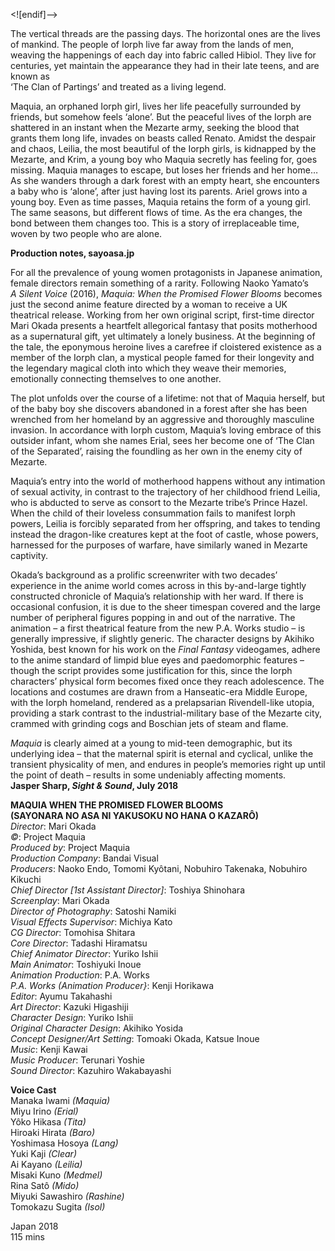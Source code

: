 
<![endif]-->

The vertical threads are the passing days. The horizontal ones are the lives of mankind. The people of Iorph live far away from the lands of men, weaving the happenings of each day into fabric called Hibiol. They live for centuries, yet maintain the appearance they had in their late teens, and are known as  
‘The Clan of Partings’ and treated as a living legend.

Maquia, an orphaned Iorph girl, lives her life peacefully surrounded by friends, but somehow feels ‘alone’. But the peaceful lives of the Iorph are shattered in an instant when the Mezarte army, seeking the blood that grants them long life, invades on beasts called Renato. Amidst the despair and chaos, Leilia, the most beautiful of the Iorph girls, is kidnapped by the Mezarte, and Krim, a young boy who Maquia secretly has feeling for, goes missing. Maquia manages to escape, but loses her friends and her home… As she wanders through a dark forest with an empty heart, she encounters a baby who is ‘alone’, after just having lost its parents. Ariel grows into a young boy. Even as time passes, Maquia retains the form of a young girl. The same seasons, but different flows of time. As the era changes, the bond between them changes too. This is a story of irreplaceable time, woven by two people who are alone.

**Production notes, sayoasa.jp**

For all the prevalence of young women protagonists in Japanese animation, female directors remain something of a rarity. Following Naoko Yamato’s  
_A Silent Voice_ (2016), _Maquia: When the Promised Flower Blooms_ becomes just the second anime feature directed by a woman to receive a UK theatrical release. Working from her own original script, first-time director Mari Okada presents a heartfelt allegorical fantasy that posits motherhood as a supernatural gift, yet ultimately a lonely business. At the beginning of the tale, the eponymous heroine lives a carefree if cloistered existence as a member of the Iorph clan, a mystical people famed for their longevity and the legendary magical cloth into which they weave their memories, emotionally connecting themselves to one another.

The plot unfolds over the course of a lifetime: not that of Maquia herself, but of the baby boy she discovers abandoned in a forest after she has been wrenched from her homeland by an aggressive and thoroughly masculine invasion. In accordance with Iorph custom, Maquia’s loving embrace of this outsider infant, whom she names Erial, sees her become one of ‘The Clan of the Separated’, raising the foundling as her own in the enemy city of Mezarte.

Maquia’s entry into the world of motherhood happens without any intimation of sexual activity, in contrast to the trajectory of her childhood friend Leilia, who is abducted to serve as consort to the Mezarte tribe’s Prince Hazel. When the child of their loveless consummation fails to manifest Iorph powers, Leilia is forcibly separated from her offspring, and takes to tending instead the dragon-like creatures kept at the foot of castle, whose powers, harnessed for the purposes of warfare, have similarly waned in Mezarte captivity.

Okada’s background as a prolific screenwriter with two decades’ experience in the anime world comes across in this by-and-large tightly constructed chronicle of Maquia’s relationship with her ward. If there is occasional confusion, it is due to the sheer timespan covered and the large number of peripheral figures popping in and out of the narrative. The animation – a first theatrical feature from the new P.A. Works studio – is generally impressive, if slightly generic. The character designs by Akihiko Yoshida, best known for his work on the _Final Fantasy_ videogames, adhere to the anime standard of limpid blue eyes and paedomorphic features – though the script provides some justification for this, since the Iorph characters’ physical form becomes fixed once they reach adolescence. The locations and costumes are drawn from a Hanseatic-era Middle Europe, with the Iorph homeland, rendered as a prelapsarian Rivendell-like utopia, providing a stark contrast to the industrial-military base of the Mezarte city, crammed with grinding cogs and Boschian jets of steam and flame.

_Maquia_ is clearly aimed at a young to mid-teen demographic, but its underlying idea – that the maternal spirit is eternal and cyclical, unlike the transient physicality of men, and endures in people’s memories right up until the point of death – results in some undeniably affecting moments.<br>
**Jasper Sharp, _Sight & Sound_, July 2018**

**MAQUIA WHEN THE PROMISED FLOWER BLOOMS**<br> **(SAYONARA NO ASA NI YAKUSOKU NO HANA O KAZARÔ)**<br>
_Director_: Mari Okada  
_©_: Project Maquia  
_Produced by_: Project Maquia  
_Production Company_: Bandai Visual  
_Producers_: Naoko Endo, Tomomi Kyôtani, Nobuhiro Takenaka, Nobuhiro Kikuchi  
_Chief Director [1st Assistant Director]_: Toshiya Shinohara  
_Screenplay_: Mari Okada  
_Director of Photography_: Satoshi Namiki  
_Visual Effects Supervisor_: Michiya Kato  
_CG Director_: Tomohisa Shitara  
_Core Director_: Tadashi Hiramatsu  
_Chief Animator Director_: Yuriko Ishii  
_Main Animator_: Toshiyuki Inoue  
_Animation Production_: P.A. Works  
_P.A. Works (Animation Producer}_: Kenji Horikawa  
_Editor_: Ayumu Takahashi  
_Art Director_: Kazuki Higashiji  
_Character Design_: Yuriko Ishii  
_Original Character Design_: Akihiko Yosida  
_Concept Designer/Art Setting_: Tomoaki Okada, Katsue Inoue  
_Music_: Kenji Kawai  
_Music Producer_: Terunari Yoshie  
_Sound Director_: Kazuhiro Wakabayashi<br>

**Voice Cast**  <br>
Manaka Iwami _(Maquia)_  
Miyu Irino _(Erial)_  
Yôko Hikasa _(Tita)_  
Hiroaki Hirata _(Baro)_  
Yoshimasa Hosoya _(Lang)_  
Yuki Kaji _(Clear)_  
Ai Kayano _(Leilia)_  
Misaki Kuno _(Medmel)_  
Rina Satô _(Mido)_  
Miyuki Sawashiro _(Rashine)_  
Tomokazu Sugita _(Isol)_<br>

Japan 2018<br>
115 mins<br>
<!--stackedit_data:
eyJoaXN0b3J5IjpbLTQwMzk1NzA4MV19
-->